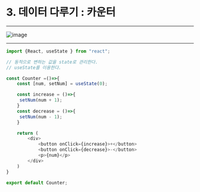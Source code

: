 # 3. 데이터 다루기 :  카운터
---

![image](https://github.com/user-attachments/assets/28a0818d-1cbf-4c69-b824-8d1531b88558)

--- 

```javascript
import {React, useState } from "react";

// 동적으로 변하는 값을 state로 관리한다.
// useState를 이용한다.

const Counter =()=>{
    const [num, setNum] = useState(0);

    const increase = ()=>{
     setNum(num + 1);
    }
    const decrease = ()=>{
     setNum(num - 1);
    }

    return (
        <div>
            <button onClick={increase}>+</button>
            <button onClick={decrease}>-</button>
            <p>{num}</p>
        </div>
    )
}

export default Counter;
```


